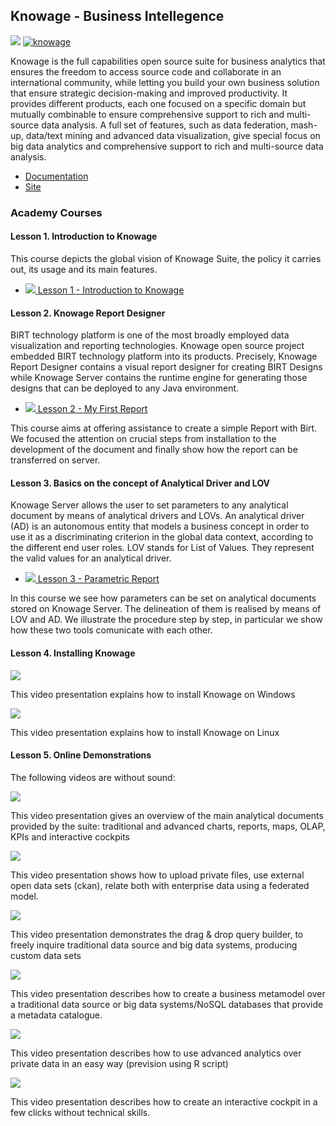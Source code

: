<h2>Knowage -  Business Intellegence</h2>

[![](https://nexus.lab.fiware.org/repository/raw/public/badges/chapters/visualization.svg)](https://www.fiware.org/developers/catalogue/)
[![knowage](https://img.shields.io/badge/tag-knowage-orange.svg?logo=stackoverflow)](http://stackoverflow.com/questions/tagged/knowage)

Knowage is the full capabilities open source suite for business analytics that
ensures the freedom to access source code and collaborate in an international
community, while letting you build your own business solution that ensure
strategic decision-making and improved productivity. It provides different
products, each one focused on a specific domain but mutually combinable to
ensure comprehensive support to rich and multi-source data analysis. A full set
of features, such as data federation, mash-up, data/text mining and advanced
data visualization, give special focus on big data analytics and comprehensive
support to rich and multi-source data analysis.

-   [Documentation](http://knowage.rtfd.io/)
-   [Site](https://www.knowage-suite.com/site/home/)

<h3>Academy Courses</h3>

<h4>Lesson 1. Introduction to Knowage</h4>

This course depicts the global vision of Knowage Suite, the policy it carries
out, its usage and its main features.

-   [![](https://fiware.github.io/academy/img/link.svg) Lesson 1 - Introduction to Knowage](https://fiware.github.io/academy/knowage/course1)

<h4> Lesson 2. Knowage Report Designer</h4>

BIRT technology platform is one of the most broadly employed data visualization
and reporting technologies. Knowage open source project embedded BIRT technology
platform into its products. Precisely, Knowage Report Designer contains a visual
report designer for creating BIRT Designs while Knowage Server contains the
runtime engine for generating those designs that can be deployed to any Java
environment.

-   [![](https://fiware.github.io/academy/img/link.svg) Lesson 2 - My First Report](https://fiware.github.io/academy/knowage/course2)

This course aims at offering assistance to create a simple Report with Birt. We
focused the attention on crucial steps from installation to the development of
the document and finally show how the report can be transferred on server.

<h4>Lesson 3. Basics on the concept of Analytical Driver and LOV</h4>

Knowage Server allows the user to set parameters to any analytical document by
means of analytical drivers and LOVs. An analytical driver (AD) is an autonomous
entity that models a business concept in order to use it as a discriminating
criterion in the global data context, according to the different end user roles.
LOV stands for List of Values. They represent the valid values for an analytical
driver.

-   [![](https://fiware.github.io/academy/img/link.svg) Lesson 3 - Parametric Report](https://fiware.github.io/academy/knowage/course3)

In this course we see how parameters can be set on analytical documents stored
on Knowage Server. The delineation of them is realised by means of LOV and AD.
We illustrate the procedure step by step, in particular we show how these two
tools comunicate with each other.

<h4>Lesson 4. Installing Knowage</h4>

[![](http://img.youtube.com/vi/gqBBLOTi07Y/0.jpg)](https://www.youtube.com/watch?v=gqBBLOTi07Y "Installion on Windows")

This video presentation explains how to install Knowage on Windows

[![](http://img.youtube.com/vi/uK_C_bQSAaU/0.jpg)](https://www.youtube.com/watch?v=uK_C_bQSAaU "Installion on Linux")

This video presentation explains how to install Knowage on Linux

<h4>Lesson 5. Online Demonstrations</h4>

The following videos are without sound:

[![](http://img.youtube.com/vi/tgnVUAWs1kI/0.jpg)](https://www.youtube.com/watch?v=tgnVUAWs1kI "Overview")

This video presentation gives an overview of the main analytical documents
provided by the suite: traditional and advanced charts, reports, maps, OLAP,
KPIs and interactive cockpits

[![](http://img.youtube.com/vi/8FOiT7fhyf8/0.jpg)](https://www.youtube.com/watch?v=8FOiT7fhyf8 "Data federation")

This video presentation shows how to upload private files, use external open
data sets (ckan), relate both with enterprise data using a federated model.

[![](http://img.youtube.com/vi/Rk9slySowO0/0.jpg)](https://www.youtube.com/watch?v=Rk9slySowO0 "Free Inquiry")

This video presentation demonstrates the drag & drop query builder, to freely
inquire traditional data source and big data systems, producing custom data sets

[![](http://img.youtube.com/vi/ueUfgYHT_CA/0.jpg)](https://www.youtube.com/watch?v=ueUfgYHT_CA "Meta Model")

This video presentation describes how to create a business metamodel over a
traditional data source or big data systems/NoSQL databases that provide a
metadata catalogue.

[![](http://img.youtube.com/vi/VZHBkfifW2c/0.jpg)](https://www.youtube.com/watch?v=VZHBkfifW2c "Function catalogue")

This video presentation describes how to use advanced analytics over private
data in an easy way (prevision using R script)

[![](http://img.youtube.com/vi/f9dp8A74F7w/0.jpg)](https://www.youtube.com/watch?v=f9dp8A74F7w "Cockpit Creation")

This video presentation describes how to create an interactive cockpit in a few
clicks without technical skills.
